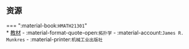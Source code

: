 ## 资源  
=== ":material-book:`HMATH21301`"  
    * [教材](http://api.xtaoa.com/api/lanzou.php?url=https://cqu-openlib.lanzout.com/iBQ3M26n031g&type=down) - :material-format-quote-open:`拓扑学` - :material-account:`James R. Munkres` - :material-printer:`机械工业出版社`  